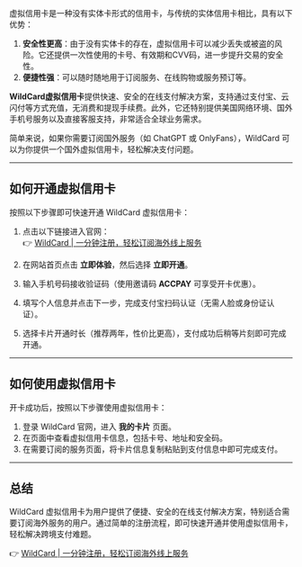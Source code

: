 虚拟信用卡是一种没有实体卡形式的信用卡，与传统的实体信用卡相比，具有以下优势：

1. **安全性更高**：由于没有实体卡的存在，虚拟信用卡可以减少丢失或被盗的风险。它还提供一次性使用的卡号、有效期和CVV码，进一步提升交易的安全性。
2. **便捷性强**：可以随时随地用于订阅服务、在线购物或服务预订等。

**WildCard虚拟信用卡**提供快速、安全的在线支付解决方案，支持通过支付宝、云闪付等方式充值，无消费和提现手续费。此外，它还特别提供美国网络环境、国外手机号服务以及直接客服支持，非常适合全球业务需求。

简单来说，如果你需要订阅国外服务（如 ChatGPT 或 OnlyFans），WildCard 可以为你提供一个国外虚拟信用卡，轻松解决支付问题。

---

## 如何开通虚拟信用卡

按照以下步骤即可快速开通 WildCard 虚拟信用卡：

1. 点击以下链接进入官网：  
   👉 [WildCard | 一分钟注册，轻松订阅海外线上服务](https://bit.ly/bewildcard)

2. 在网站首页点击 **立即体验**，然后选择 **立即开通**。

3. 输入手机号码接收验证码（使用邀请码 **ACCPAY** 可享受开卡优惠）。

4. 填写个人信息并点击下一步，完成支付宝扫码认证（无需人脸或身份证认证）。

5. 选择卡片开通时长（推荐两年，性价比更高），支付成功后稍等片刻即可完成开通。

---

## 如何使用虚拟信用卡

开卡成功后，按照以下步骤使用虚拟信用卡：

1. 登录 WildCard 官网，进入 **我的卡片** 页面。
2. 在页面中查看虚拟信用卡信息，包括卡号、地址和安全码。
3. 在需要订阅的服务页面，将卡片信息复制粘贴到支付信息中即可完成支付。

---

## 总结

WildCard 虚拟信用卡为用户提供了便捷、安全的在线支付解决方案，特别适合需要订阅海外服务的用户。通过简单的注册流程，即可快速开通并使用虚拟信用卡，轻松解决跨境支付难题。

👉 [WildCard | 一分钟注册，轻松订阅海外线上服务](https://bit.ly/bewildcard)